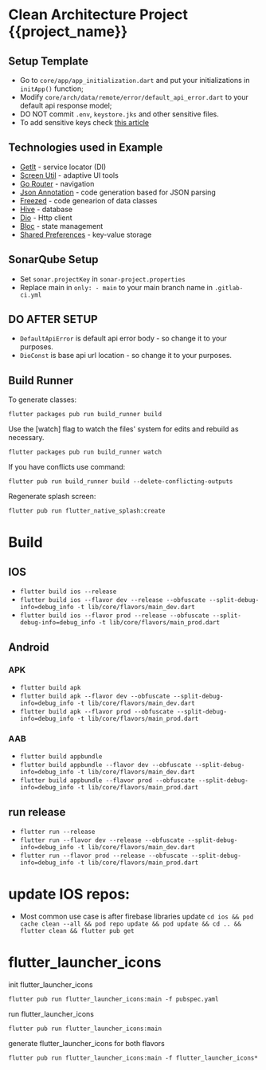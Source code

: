 # Clean Architecture Project {{project_name}}

## Setup Template

* Go to `core/app/app_initialization.dart` and put your initializations in `initApp()` function;
* Modify `core/arch/data/remote/error/default_api_error.dart` to your default api response model;
* DO NOT commit `.env`, `keystore.jks` and other sensitive files.
* To add sensitive keys
  check [this article](https://dev.to/djsmk123/is-your-flutter-application-secured-best-practices-for-developing-and-deploying-secure-flutter-apps-4njm)

## Technologies used in Example

* [GetIt](https://pub.dev/packages/get_it) - service locator (DI)
* [Screen Util](https://pub.dev/packages/flutter_screenutil) - adaptive UI tools
* [Go Router](https://pub.dev/packages/go_router) - navigation
* [Json Annotation](https://pub.dev/packages/json_annotation) - code generation based for JSON
  parsing
* [Freezed](https://pub.dev/packages/freezed_annotation) - code genearion of data classes
* [Hive](https://pub.dev/packages/hive) - database
* [Dio](https://pub.dev/packages/dio) - Http client
* [Bloc](https://pub.dev/packages/flutter_bloc) - state management
* [Shared Preferences](https://pub.dev/packages/shared_preferences) - key-value storage

## SonarQube Setup

* Set `sonar.projectKey` in `sonar-project.properties`
* Replace main in `only: - main` to your main branch name in `.gitlab-ci.yml`

## DO AFTER SETUP

* `DefaultApiError` is default api error body - so change it to your purposes.
* `DioConst` is base api url location - so change it to your purposes.

## Build Runner

To generate classes:

`flutter packages pub run build_runner build`

Use the [watch] flag to watch the files' system for edits and rebuild as necessary.

`flutter packages pub run build_runner watch`

If you have conflicts use command:

`flutter pub run build_runner build --delete-conflicting-outputs`

Regenerate splash screen:

`flutter pub run flutter_native_splash:create`

# Build

## IOS

* `flutter build ios --release`
* `flutter build ios --flavor dev --release --obfuscate --split-debug-info=debug_info -t lib/core/flavors/main_dev.dart`
* `flutter build ios --flavor prod --release --obfuscate --split-debug-info=debug_info -t lib/core/flavors/main_prod.dart`

## Android

### APK

* `flutter build apk`
* `flutter build apk --flavor dev --obfuscate --split-debug-info=debug_info -t lib/core/flavors/main_dev.dart`
* `flutter build apk --flavor prod --obfuscate --split-debug-info=debug_info -t lib/core/flavors/main_prod.dart`

### AAB

* `flutter build appbundle`
* `flutter build appbundle --flavor dev --obfuscate --split-debug-info=debug_info -t lib/core/flavors/main_dev.dart`
* `flutter build appbundle --flavor prod --obfuscate --split-debug-info=debug_info -t lib/core/flavors/main_prod.dart`

## run release

* `flutter run --release`
* `flutter run --flavor dev --release --obfuscate --split-debug-info=debug_info -t lib/core/flavors/main_dev.dart`
* `flutter run --flavor prod --release --obfuscate --split-debug-info=debug_info -t lib/core/flavors/main_prod.dart`

# update IOS repos:

* Most common use case is after firebase libraries update
  `cd ios && pod cache clean --all && pod repo update && pod update && cd .. && flutter clean && flutter pub get`

# flutter_launcher_icons

init flutter_launcher_icons

`flutter pub run flutter_launcher_icons:main -f pubspec.yaml`

run flutter_launcher_icons

`flutter pub run flutter_launcher_icons:main`

generate flutter_launcher_icons for both flavors

`flutter pub run flutter_launcher_icons:main -f flutter_launcher_icons*`